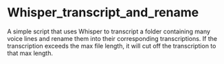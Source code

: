 # Whisper_transcript_and_rename
A simple script that uses Whisper to transcript a folder containing many voice lines and rename them into their corresponding transcriptions. If the transcription exceeds the max file length, it will cut off the transcription to that max length.
